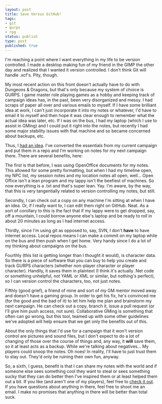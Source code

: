 ```yaml
---
layout: post
title: Save Versus GitHub!
tags:
- git
- gurps
- rpg
status: publish
type: post
published: true
---
```

I'm reaching a point where I want everything in my life to be version controlled. I made a desktop making fun of my friend in the GIMP the other day and realized that I wanted it version controlled. I don't think Git will handle .xcf's. Pity, though.

My most recent action on this front doesn't actually have to do with Dungeons &amp; Dragons, but that's only because my system of choice is GURPS. I game master role playing games as a hobby and keeping track of campaign ideas has, in the past, been very disorganized and messy. I had scraps of paper all over and various emails to myself. If I have some brilliant idea at work, I can't just incorporate it into my notes or whatever, I'd have to email it to myself and then hope it was clear enough to remember what the actual idea was later, etc. If I was on the bus, I had my laptop (which I use to assist in GMing) and I could put it right into the notes, but recently I had some major stability issues with that machine and so became concerned about backups, etc.

Thus, I <a href="http://twitter.com/benhamill/status/1090481503">had an idea</a>. I've converted the essentials from my current campaign and put them in a repo and I'm working on notes for my next campaign there. There are several benefits, here:

The first is that before, I was using OpenOffice documents for my notes. This allowed for some pretty formatting, but when I had my timeline open, my NPC list, my session notes and my location notes all open, well... Open Office isn't a lean program and my lappy isn't the beefiest of machines. So now everything is a .txt and that's super lean. Yay. I'm aware, by the way, that this is very tangentially related to version controlling my notes, but still.

Secondly, I can check out a copy on any machine I'm sitting at when I have an idea. Or, if I really want to, I can edit them right on GitHub. Neat. As a sort of corollary to this is the fact that if my lappy were to get dropped, say, off a mountain, I could borrow anyone else's laptop and be ready to roll in about 20 minutes as long as I had internet access.

Thirdly, since I'm using git as opposed to, say, SVN, I don't <strong>have</strong> to have internet access. Local repos means I can make a commit on my laptop while on the bus and then push when I get home. Very handy since I do a lot of my thinking about campaigns on the bus.

Fourthly (this list is getting longer than I thought it would), is character data. So there is a piece of software that you can buy to help you create and track GURPS characters (whether non-player character or player character). Handily, it saves them in plaintext (I think it's actually .Net code or something unhelpful, not YAML or XML or similar, but nothing's perfect), so I can version control the characters, too, not just notes.

Fifthly (good grief), a friend of mine and sort of my GM mentor moved away and doesn't have a gaming group. In order to get his fix, he's convinced me (for the good and the bad of it) to let him help me plan and brainstorm my next campaign. He can check out a copy, branch it, issue a pull request (or I'll give him push access, not sure). Collaborative GMing is something that often can go wrong, but this tool, teamed up with some other guidelines we've adopted will help ensure that we get only the benefits out of this.

About the only things that I'd use for a campaign that it won't version control are pictures and sound files, but I don't expect to do a lot of changing of those over the course of things and, any way, it <strong>will</strong> save them, so it at least acts as a backup. While we're talking about negatives... My players could snoop the notes. Oh noes! In reality, I'll have to just trust them to stay out. They'd only be ruining their own fun, anyway.

So, a sixth, I guess, benefit is that I can share my notes with the world and if someone else sees something cool they want to steal or sees something sucky that they can do better then I've inspired them or at least helped them out a bit. If you like (and aren't one of my players), feel free to <a href="https://github.com/BenHamill/rpg-notes/tree">check it out</a>. If you have questions about anything in there, feel free to shoot me an email. I make no promises that anything in there will be better than total suck.
